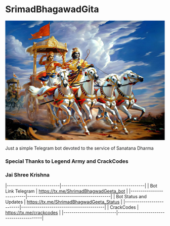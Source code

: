 # SrimadBhagawadGita

![Alt text](bharat.jpg)

Just a simple Telegram bot devoted to the service of Sanatana Dharma

### Special Thanks to Legend Army and CrackCodes

### Jai Shree Krishna

|--------------------------|-----------------------------------------|
| Bot Link Telegram        | https://tx.me/ShrimadBhagwadGeeta_bot   |
|--------------------------|-----------------------------------------|
| Bot Status and Updates   | https://tx.me/ShrimadBhagwadGeeta_Status |
|--------------------------|-----------------------------------------|
| CrackCodes               | https://tx.me/crackcodes                |
|--------------------------|-----------------------------------------|
